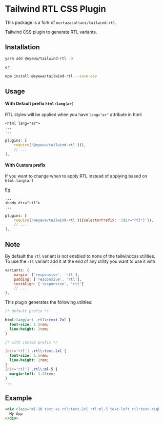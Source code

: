 # Tailwind RTL CSS Plugin

This package is a fork of `murtazasultani/tailwind-rtl`.

Tailwind CSS plugin to generate RTL variants.

## Installation

```bash
yarn add @eyewa/tailwind-rtl -D

or

npm install @eyewa/tailwind-rtl --save-dev
```

## Usage

#### With Default prefix `html:lang(ar)`

RTL styles will be applied when you have `lang="ar"` attribute in html
```
<html lang="ar">
...
...
```

```js
plugins: [
    require('@eyewa/tailwind-rtl')(),
    // ...
],
```

#### With Custom prefix

If you want to change when to apply RTL instead of applying based on `html:lang(ar)`

Eg:
```
...
<body dir="rtl">
...
```

```js
plugins: [
    require('@eyewa/tailwind-rtl')({selectorPrefix: '[dir="rtl"]'}),
    // ...
],
```


## Note
By default the `rtl` variant is not enabled to none of the tailwindcss utilities.
To use the `rtl` variant add it at the end of any utility you want to use it with.

```js
variants: {
    margin: ['responsive', 'rtl'],
    padding: ['responsive', 'rtl'],
    textAlign: ['responsive', 'rtl']
    // ...
},
```

This plugin generates the following utilities:

```css
/* default prefix */

html:lang(ar) .rtl\:text-2xl {
  font-size: 1.5rem;
  line-height: 2rem;
}

/* with custom prefix */

[dir='rtl'] .rtl\:text-2xl {
  font-size: 1.5rem;
  line-height: 2rem;
}
[dir='rtl'] .rtl\:ml-5 {
  margin-left: 1.25rem;
}
...
```

## Example

```html
<div class="ml-10 text-xs rtl:text-2xl rtl:ml-5 text-left rtl:text-right md:rtl:text-center">
  My App
</div>
```